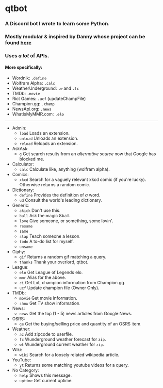 # qtbot
### A Discord bot I wrote to learn some Python.
### Mostly modular & inspired by Danny whose project can be found [here](https://github.com/Rapptz/RoboDanny)
### Uses *a lot* of APIs.
#### More specifically:
* Wordnik: `.define`
* Wolfram Alpha: `.calc`
* WeatherUnderground: `.w` and `.fc`
* TMDb: `.movie`
* Riot Games: `.ucf` (updateChampFile)
* Champion.gg: `.champ`
* NewsApi.org: `.news`
* WhatIsMyMMR.com: `.elo`
---
* Admin:
  * `load`   Loads an extension.
  * `unload` Unloads an extension.
  * `reload` Reloads an extension.
* AskAsk:
  * `g`      Get search results from an *alternative source* now that Google has blocked me.
* Calculator:
  * `calc`   Calculate like, anything (wolfram alpha).
* Comics:
  * `xkcd`   Search for a vaguely relevant xkcd comic (if you're lucky). Otherwise returns a random comic.
* Dictionary:
  * `define` Provides the definition of *a* word.
  * `ud`     Consult the world's leading dictionary.
* Generic:  
  * `akick`  Don't use this.
  * `ball`   Ask the magic 8ball.
  * `love`   Give someone, or something, some lovin'.
  * `resame`
  * `same`   
  * `slap`   Teach someone a lesson.
  * `todo`   A to-do list for myself.
  * `unsame`
* Giphy:
  * `gif`    Returns a random gif matching a query.
  * `thanks` Thank your overlord, qtbot.
* League:
  * `elo`    Get League of Legends elo.
  * `mmr`    Alias for the above.
  * `ci`     Get LoL champion information from Champion.gg.
  * `ucf`    Update champion file (Owner Only).
* TMDb:
  * `movie`  Get movie information.
  * `show`   Get TV show information.
* News:
  * `news`   Get the top (1 - 5) news articles from Google News.
* OSRS:
  * `ge`     Get the buying/selling price and quantity of an OSRS item.
* Weather:
  * `az`     Add zipcode to userfile.
  * `fc`     Wunderground weather forecast for `zip`.
  * `wt`     Wunderground current weather for `zip`.
* Wiki:
  * `wiki`   Search for a loosely related wikipedia article.
* YouTube:
  * `yt`     Returns some matching youtube videos for a query.
* No Category:
  * `help`   Shows this message.
  * `uptime` Get current uptime.
